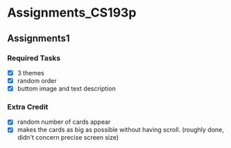 # Assignments_CS193p
## Assignments1
### Required Tasks
- [x] 3 themes
- [x] random order
- [x] buttom image and text description

### Extra Credit
- [x] random number of cards appear
- [x] makes the cards as big as possible without having scroll. (roughly done, didn't concern precise screen size)
